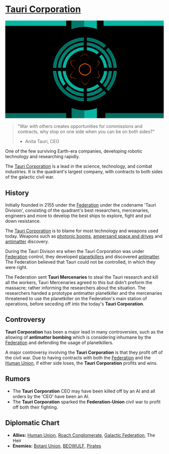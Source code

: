 # [Tauri Corporation](tauri)

![tauri_corp](../images/flags/tauri_corp.png)

> "War with others creates opportunities for commissions and contracts, why stop on one side when you can be on both sides?"
>
> - Anita Tauri, CEO

One of the few surviving Earth-era companies, developing robotic technology and researching rapidly.

The [Tauri Corporation](tauri) is a lead in the science, technology, and combat industries. It is the quadrant's largest company, with contracts to both sides of the galactic civil war.

## History

Initially founded in 2155 under the [Federation](federation) under the codename 'Tauri Division', consisting of the quadrant's best researchers, mercenaries, engineers and more to develop the best ships to explore, fight and put down resistance.

The [Tauri Corporation](tauri) is to blame for most technology and weapons used today. Weapons such as [photonic booms](../technology/photon_booms), [ampersand space and drives](../technology/ampersand_drives) and [antimatter](../technology/antimatter) discovery.

During the Tauri Divison era when the Tauri Corporation was under [Federation](federation) control, they developed [planetkillers](../technology/planetkillers) and discovered [antimatter](../technology/antimatter). The Federation believed that Tauri could not be controlled, in which they were right.

The Federation sent **Tauri Mercenaries** to steal the Tauri research and kill all the workers, Tauri Mercenaries agreed to this but didn't preform the massacre; rather informing the researchers about the situation. The researchers handed a prototype antimatter planetkiller and the mercenaries threatened to use the planetkiller on the Federation's main station of operations, before seceding off into the today's **Tauri Corporation**.

## Controversy

**Tauri Corporation** has been a major lead in many controversies, such as the allowing of **antimatter bombing** which is considering inhumane by the [Federation](federation) and defending the usage of planetkillers.

A major controversy involving the **Tauri Corporation** is that they profit off of the civil war. Due to having contracts with both the [Federation](federation) and the [Human Union](human_union), if either side loses, the **Tauri Corporation** profits and wins.

## Rumors

- The **Tauri Corporation** CEO may have been killed off by an AI and all orders by the 'CEO' have been an AI.
- The **Tauri Corporation** sparked the **Federation-Union** civil war to profit off both their fighting.

## Diplomatic Chart

- **Allies:** [Human Union](human_union), [Roach Conglomerate](roach_conglomerate), [Galactic Federation](federation), The Heir
- **Enemies:** [Botani Union](botani), [BEOWULF](minor/beowulf), [Pirates](pirates)
